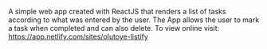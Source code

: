 A simple web app created with ReactJS that renders a list of tasks according to what was entered by the user. The App allows the user to mark a task when completed and can also delete.
To view online visit: https://app.netlify.com/sites/olutoye-listify
